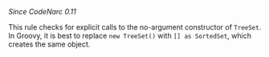 *Since CodeNarc 0.11*

This rule checks for explicit calls to the no-argument constructor of
`TreeSet`. In Groovy, it is best to replace `new TreeSet()` with
`[] as SortedSet`, which creates the same object.
